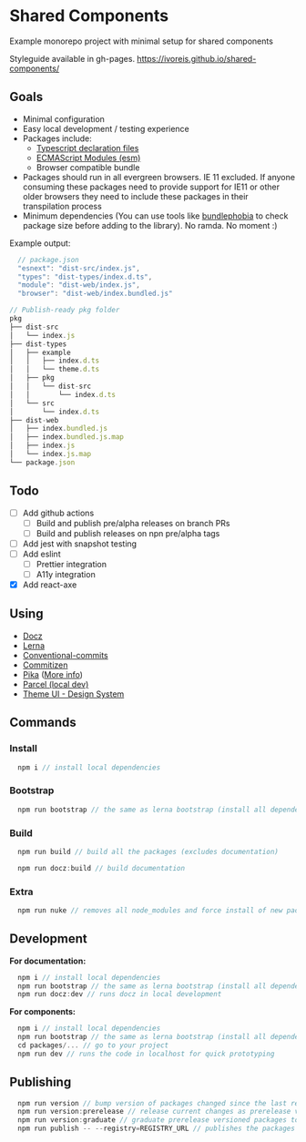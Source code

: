 # Shared Components

Example monorepo project with minimal setup for shared components

Styleguide available in gh-pages. https://ivoreis.github.io/shared-components/

## Goals

- Minimal configuration
- Easy local development / testing experience
- Packages include:
  - [Typescript declaration files](https://www.typescriptlang.org/docs/handbook/declaration-files/introduction.html)
  - [ECMAScript Modules (esm)](https://nodejs.org/api/esm.html)
  - Browser compatible bundle
- Packages should run in all evergreen browsers. IE 11 excluded. If anyone consuming these packages need to provide support for IE11 or other older browsers they need to include these packages in their transpilation process
- Minimum dependencies (You can use tools like [bundlephobia](https://bundlephobia.com/) to check package size before adding to the library). No ramda. No moment :)

Example output:

```ts
  // package.json
  "esnext": "dist-src/index.js",
  "types": "dist-types/index.d.ts",
  "module": "dist-web/index.js",
  "browser": "dist-web/index.bundled.js"
```

```ts
// Publish-ready pkg folder
pkg
├── dist-src
│   └── index.js
├── dist-types
│   ├── example
│   │   ├── index.d.ts
│   │   └── theme.d.ts
│   ├── pkg
│   │   └── dist-src
│   │       └── index.d.ts
│   └── src
│       └── index.d.ts
├── dist-web
│   ├── index.bundled.js
│   ├── index.bundled.js.map
│   ├── index.js
│   └── index.js.map
└── package.json
```

## Todo

- [ ] Add github actions
  - [ ] Build and publish pre/alpha releases on branch PRs
  - [ ] Build and publish releases on npn pre/alpha tags
- [ ] Add jest with snapshot testing
- [ ] Add eslint
  - [ ] Prettier integration
  - [ ] A11y integration
- [x] Add react-axe

## Using

- [Docz](https://github.com/doczjs/docz)
- [Lerna](https://lerna.js.org/)
- [Conventional-commits](https://www.conventionalcommits.org/en/v1.0.0/)
- [Commitizen](http://commitizen.github.io/cz-cli/)
- [Pika](https://github.com/pikapkg/pack) ([More info](https://www.pika.dev/blog/introducing-pika-pack/))
- [Parcel (local dev)](https://parceljs.org/)
- [Theme UI - Design System](https://theme-ui.com/)

## Commands

### Install

```ts
  npm i // install local dependencies
```

### Bootstrap

```ts
  npm run bootstrap // the same as lerna bootstrap (install all dependencies)
```

### Build

```ts
  npm run build // build all the packages (excludes documentation)
```

```ts
  npm run docz:build // build documentation
```

### Extra

```ts
  npm run nuke // removes all node_modules and force install of new packages
```

## Development

**For documentation:**

```ts
  npm i // install local dependencies
  npm run bootstrap // the same as lerna bootstrap (install all dependencies)
  npm run docz:dev // runs docz in local development
```

**For components:**

```ts
  npm i // install local dependencies
  npm run bootstrap // the same as lerna bootstrap (install all dependencies)
  cd packages/... // go to your project
  npm run dev // runs the code in localhost for quick prototyping
```

## Publishing

```ts
  npm run version // bump version of packages changed since the last release (using conventional-commits / Semver)
  npm run version:prerelease // release current changes as prerelease versions
  npm run version:graduate // graduate prerelease versioned packages to stable versions
  npm run publish -- --registry=REGISTRY_URL // publishes the packages to `REGISTRY_URL`
```
